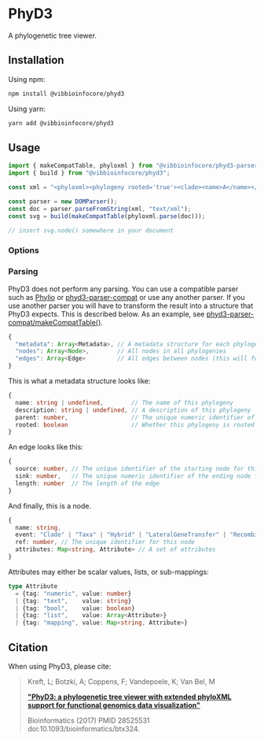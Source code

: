 # PhyD3

A phylogenetic tree viewer.

## Installation

Using npm:
```bash
npm install @vibbioinfocore/phyd3
```

Using yarn:
```bash
yarn add @vibbioinfocore/phyd3
```

## Usage

```javascript
import { makeCompatTable, phyloxml } from "@vibbioinfocore/phyd3-parser-compat";
import { build } from "@vibbioinfocore/phyd3";

const xml = "<phyloxml><phylogeny rooted='true'><clade><name>A</name></clade></phylogeny></phyloxml>";

const parser = new DOMParser();
const doc = parser.parseFromString(xml, "text/xml");
const svg = build(makeCompatTable(phyloxml.parse(doc)));

// insert svg.node() somewhere in your document
```

### Options


### Parsing

PhyD3 does not perform any parsing. You can use a compatible parser such as [Phylio](https://github.com/vibbits/phylio) or
[phyd3-parser-compat](https://github.com/vibbits/phyd3-parser-compat) or use any another parser. If you use another parser you will have to
transform the result into a structure that PhyD3 expects. This is described below. As an example,
see [phyd3-parser-compat/makeCompatTable()](https://github.com/vibbits/phyd3-parser-compat/blob/2ef078ae0ba93f7d3a209735fb068a6a9105152b/src/index.js#L47).

```typescript
{
  "metadata": Array<Metadata>, // A metadata structure for each phylogeny (there may only be one)
  "nodes": Array<Node>,        // All nodes in all phylogenies
  "edges": Array<Edge>         // All edges between nodes (this will form a disconnected graph)
}
```

This is what a metadata structure looks like:
```typescript
{
  name: string | undefined,        // The name of this phylogeny
  description: string | undefined, // A description of this phylogeny
  parent: number,                  // The unique numeric identifier of the root node for this phylogeny
  rooted: boolean                  // Whether this phylogeny is rooted of not
}
```

An edge looks like this:
```typescript
{
  source: number, // The unique identifier of the starting node for this edge
  sink: number,   // The unique numeric identifier of the ending node for this edge
  length: number  // The length of the edge
}
```

And finally, this is a node.
```typescript
{
  name: string,
  event: "Clade" | "Taxa" | "Hybrid" | "LateralGeneTransfer" | "Recombination",
  ref: number, // The unique identifier for this node
  attributes: Map<string, Attribute> // A set of attributes
}
```

Attributes may either be scalar values, lists, or sub-mappings:
```typescript
type Attribute
  = {tag: "numeric", value: number}
  | {tag: "text",    value: string}
  | {tag: "bool",    value: boolean}
  | {tag: "list",    value: Array<Attribute>}
  | {tag: "mapping", value: Map<string, Attribute>}
```


## Citation

When using PhyD3, please cite:

>Kreft, L; Botzki, A; Coppens, F; Vandepoele, K; Van Bel, M
>
>[**"PhyD3: a phylogenetic tree viewer with extended phyloXML support for functional genomics data visualization"**](https://academic.oup.com/bioinformatics/article-abstract/doi/10.1093/bioinformatics/btx324/3835380/PhyD3-a-phylogenetic-tree-viewer-with-extended)
>
>Bioinformatics (2017) PMID 28525531 doi:10.1093/bioinformatics/btx324.

